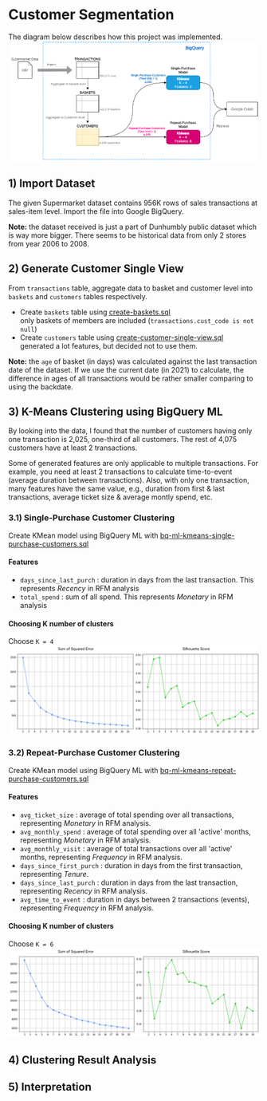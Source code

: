 # Customer Segmentation

The diagram below describes how this project was implemented.
![overview](./img/overview.png)

## 1) Import Dataset
The given Supermarket dataset contains 956K rows of sales transactions at sales-item level. Import the file into Google BigQuery.  
  
**Note:** the dataset received is just a part of Dunhumbly public dataset which is way more bigger. There seems to be historical data from only 2 stores from year 2006 to 2008.  

## 2) Generate Customer Single View
From `transactions` table, aggregate data to basket and customer level into `baskets` and `customers` tables respectively.  
* Create `baskets` table using [create-baskets.sql](./create-baskets.sql)  
only baskets of members are included (`transactions.cust_code is not null`)  
* Create `customers` table using [create-customer-single-view.sql](./create-customer-single-view.sql)  
generated a lot features, but decided not to use them.  
  
**Note:** the `age` of basket (in days) was calculated against the last transaction date of the dataset. If we use the current date (in 2021) to calculate, the difference in ages of all transactions would be rather smaller comparing to using the backdate.  

## 3) K-Means Clustering using BigQuery ML
By looking into the data, I found that the number of customers having only one transaction is 2,025, one-third of all customers. The rest of 4,075 customers have at least 2 transactions.  

Some of generated features are only applicable to multiple transactions. For example, you need at least 2 transactions to calculate time-to-event (average duration between transactions). Also, with only one transaction, many features have the same value, e.g., duration from first & last transactions, average ticket size & average montly spend, etc.  
  

### 3.1) Single-Purchase Customer Clustering
Create KMean model using BigQuery ML with [bq-ml-kmeans-single-purchase-customers.sql](./bq-ml-kmeans-single-purchase-customers.sql)  

#### Features
* `days_since_last_purch` : duration in days from the last transaction. This represents *Recency* in RFM analysis
* `total_spend` : sum of all spend. This represents *Monetary* in RFM analysis

#### Choosing K number of clusters
Choose `K = 4`
![overview](./img/single-purchase-choose-k.png)

### 3.2) Repeat-Purchase Customer Clustering
Create KMean model using BigQuery ML with [bq-ml-kmeans-repeat-purchase-customers.sql](./bq-ml-repeat-single-purchase-customers.sql)  

#### Features
* `avg_ticket_size` : average of total spending over all transactions, representing *Monetary* in RFM analysis.
* `avg_monthly_spend` : average of total spending over all 'active' months, representing *Monetary* in RFM analysis.
* `avg_monthly_visit` : average of total transactions over all 'active' months, representing *Frequency* in RFM analysis.
* `days_since_first_purch` : duration in days from the first transaction, representing *Tenure*.
* `days_since_last_purch` : duration in days from the last transaction, representing *Recency* in RFM analysis.
* `avg_time_to_event` : duration in days between 2 transactions (events), representing *Frequency* in RFM analysis.

#### Choosing K number of clusters
Choose `K = 6`
![overview](./img/repeat-purchase-choose-k.png)

## 4) Clustering Result Analysis

## 5) Interpretation


